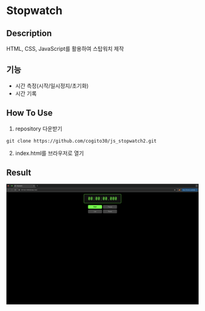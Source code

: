 # Stopwatch

## Description
HTML, CSS, JavaScript를 활용하여 스탑워치 제작

## 기능
- 시간 측정(시작/일시정지/초기화)
- 시간 기록

## How To Use
1) repository 다운받기
```
git clone https://github.com/cogito30/js_stopwatch2.git
```
2) index.html를 브라우저로 열기

## Result
![Stopwatch 결과물1](./result/result1.png)

